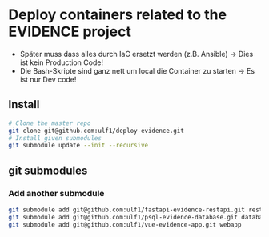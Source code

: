 # Deploy containers related to the EVIDENCE project 
- Später muss dass alles durch IaC ersetzt werden (z.B. Ansible) -> Dies ist kein Production Code!
- Die Bash-Skripte sind ganz nett um local die Container zu starten -> Es ist nur Dev code!

## Install

```sh
# Clone the master repo
git clone git@github.com:ulf1/deploy-evidence.git
# Install given submodules
git submodule update --init --recursive
```


## git submodules

### Add another submodule

```sh
git submodule add git@github.com:ulf1/fastapi-evidence-restapi.git restapi
git submodule add git@github.com:ulf1/psql-evidence-database.git database
git submodule add git@github.com:ulf1/vue-evidence-app.git webapp
```

